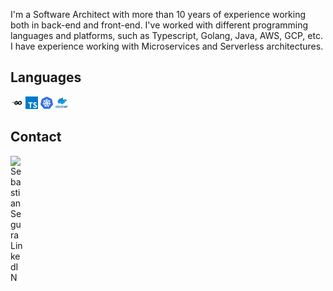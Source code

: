 I'm a Software Architect with more than 10 years of experience working both in back-end and front-end. I've worked with different programming languages and platforms, such as Typescript, Golang, Java, AWS, GCP, etc. I have experience working with Microservices and Serverless architectures.

## Languages
<code><img height="20" src="https://raw.githubusercontent.com/github/explore/80688e429a7d4ef2fca1e82350fe8e3517d3494d/topics/go/go.png"></code>
<code><img height="20" src="https://raw.githubusercontent.com/github/explore/80688e429a7d4ef2fca1e82350fe8e3517d3494d/topics/typescript/typescript.png"></code>
<code><img height="20" src="https://raw.githubusercontent.com/github/explore/80688e429a7d4ef2fca1e82350fe8e3517d3494d/topics/kubernetes/kubernetes.png"></code>
<code><img height="20" src="https://raw.githubusercontent.com/github/explore/80688e429a7d4ef2fca1e82350fe8e3517d3494d/topics/docker/docker.png" /></code>

## Contact

<a href="https://www.linkedin.com/in/smsegura/">
<img align="left" alt="Sebastian Segura LinkedIN" width="22px" src="https://icongr.am/fontawesome/linkedin.svg?size=128&color=70c8ff" />
</a>
